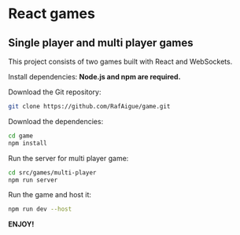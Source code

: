 # React games

## Single player and multi player games

This project consists of two games built with React and WebSockets.

Install dependencies:
**Node.js and npm are required.**

Download the Git repository:

```bash
git clone https://github.com/RafAigue/game.git
```

Download the dependencies:

```bash
cd game
npm install
```

Run the server for multi player game:

```bash
cd src/games/multi-player
npm run server
```

Run the game and host it:

```bash
npm run dev --host
```

**ENJOY!**